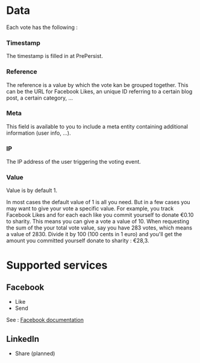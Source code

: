 # Data

Each vote has the following :

### Timestamp

The timestamp is filled in at PrePersist.

### Reference

The reference is a value by which the vote kan be grouped together. This can be the URL for Facebook Likes, an unique ID referring to a certain blog post, a certain category, ...

### Meta

This field is available to you to include a meta entity containing additional information (user info, ...).

### IP

The IP address of the user triggering the voting event.

### Value

Value is by default 1.

In most cases the default value of 1 is all you need. But in a few cases you may want to give your vote a specific value. For example, you track Facebook Likes and for each each like you commit yourself to donate €0.10 to sharity. This means you can give a vote a value of 10. When requesting the sum of the your total vote value, say you have 283 votes, which means a value of 2830. Divide it by 100 (100 cents in 1 euro) and you'll get the amount you committed yourself donate to sharity : €28,3.

# Supported services

## Facebook

* Like
* Send

See : [Facebook documentation](https://github.com/Kunstmaan/KunstmaanVotingBundle/blob/master/Resources/doc/facebook.md)

## LinkedIn

* Share (planned)
